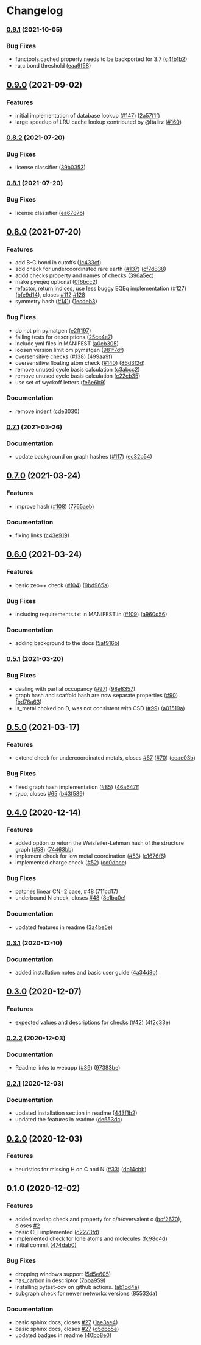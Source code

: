 # Changelog

### [0.9.1](https://www.github.com/kjappelbaum/mofchecker/compare/v0.9.0...v0.9.1) (2021-10-05)


### Bug Fixes

* functools.cached property needs to be backported for 3.7 ([c4fb1b2](https://www.github.com/kjappelbaum/mofchecker/commit/c4fb1b221ff2ccd174ce1b87b17300a21177724e))
* ru,c bond threshold ([eaa9f58](https://www.github.com/kjappelbaum/mofchecker/commit/eaa9f58fd4e37366832e6b6da66143537f0a24e4))

## [0.9.0](https://www.github.com/kjappelbaum/mofchecker/compare/v0.8.2...v0.9.0) (2021-09-02)


### Features

* initial implementation of database lookup ([#147](https://www.github.com/kjappelbaum/mofchecker/issues/147)) ([2a57f1f](https://www.github.com/kjappelbaum/mofchecker/commit/2a57f1ff8834d66ee99975f790c65a4a75c0eb40))
* large speedup of LRU cache lookup contributed by @ltalirz ([#160](https://github.com/kjappelbaum/mofchecker/pull/160))

### [0.8.2](https://www.github.com/kjappelbaum/mofchecker/compare/v0.8.1...v0.8.2) (2021-07-20)


### Bug Fixes

* license classifier ([39b0353](https://www.github.com/kjappelbaum/mofchecker/commit/39b035373c72abf34cc0f0714184b36bdd04d5d5))

### [0.8.1](https://www.github.com/kjappelbaum/mofchecker/compare/v0.8.0...v0.8.1) (2021-07-20)


### Bug Fixes

* license classifier ([ea6787b](https://www.github.com/kjappelbaum/mofchecker/commit/ea6787bd3363bd0a9b11dc0dd7fab8fb4ffa918f))

## [0.8.0](https://www.github.com/kjappelbaum/mofchecker/compare/v0.7.1...v0.8.0) (2021-07-20)


### Features

* add B-C bond in cutoffs ([1c433cf](https://www.github.com/kjappelbaum/mofchecker/commit/1c433cf2df3723d601f9d1b50308e1b6a829955f))
* add check for undercoordinated rare earth ([#137](https://www.github.com/kjappelbaum/mofchecker/issues/137)) ([cf7d838](https://www.github.com/kjappelbaum/mofchecker/commit/cf7d8385772bce05851c3dcc296b3a7f01135b90))
* addd checks property and names of checks ([396a5ec](https://www.github.com/kjappelbaum/mofchecker/commit/396a5eca45b28da8d6189dc869e6ab4567ad8836))
* make pyeqeq optional ([0f6bcc2](https://www.github.com/kjappelbaum/mofchecker/commit/0f6bcc2427060209af7b1d8b3b11252e4150a730))
* refactor, return indices, use less buggy EQEq implementation ([#127](https://www.github.com/kjappelbaum/mofchecker/issues/127)) ([bfe9d14](https://www.github.com/kjappelbaum/mofchecker/commit/bfe9d14fed6e1f21974514e547b74f4752028a2c)), closes [#112](https://www.github.com/kjappelbaum/mofchecker/issues/112) [#128](https://www.github.com/kjappelbaum/mofchecker/issues/128)
* symmetry hash ([#141](https://www.github.com/kjappelbaum/mofchecker/issues/141)) ([1ecdeb3](https://www.github.com/kjappelbaum/mofchecker/commit/1ecdeb3138a6674d72bd34d2fd8635e3ffbd43f7))


### Bug Fixes

* do not pin pymatgen ([e2ff197](https://www.github.com/kjappelbaum/mofchecker/commit/e2ff19727d56bd04aacd7227678f69b117d59bc7))
* failing tests for descriptions ([25ce4e7](https://www.github.com/kjappelbaum/mofchecker/commit/25ce4e78cea19748b5628fd2b2fa1150e9d7b854))
* include yml files in MANIFEST ([a0cb305](https://www.github.com/kjappelbaum/mofchecker/commit/a0cb3051785bf8bbdca811c95794b49a5b4f65e5))
* loosen version limit om pymatgen ([981f7df](https://www.github.com/kjappelbaum/mofchecker/commit/981f7dff7b0ee9032b6cdfec7b7a8eaf7bf85a85))
* oversensitive checks ([#138](https://www.github.com/kjappelbaum/mofchecker/issues/138)) ([499aa9f](https://www.github.com/kjappelbaum/mofchecker/commit/499aa9f8b1147e7d840b6c7802c0ba30701f6186))
* oversensitive floating atom check ([#140](https://www.github.com/kjappelbaum/mofchecker/issues/140)) ([86d3f2d](https://www.github.com/kjappelbaum/mofchecker/commit/86d3f2d1ab0a028029380c7df4f57404155e5fca))
* remove unused cycle basis calculation ([c3abcc2](https://www.github.com/kjappelbaum/mofchecker/commit/c3abcc25f3603a9fedea0d12328e8a0fd501a2ba))
* remove unused cycle basis calculation ([c22cb35](https://www.github.com/kjappelbaum/mofchecker/commit/c22cb3514f093776a81125eae4ff2d4cb32497d1))
* use set of wyckoff letters ([fe6e6b9](https://www.github.com/kjappelbaum/mofchecker/commit/fe6e6b99e24d1abf865ad523b21f34801c3da633))


### Documentation

* remove indent ([cde3030](https://www.github.com/kjappelbaum/mofchecker/commit/cde3030f1cb894e60d7b19cbec90e172524c6b8c))

### [0.7.1](https://www.github.com/kjappelbaum/mofchecker/compare/v0.7.0...v0.7.1) (2021-03-26)


### Documentation

* update background on graph hashes ([#117](https://www.github.com/kjappelbaum/mofchecker/issues/117)) ([ec32b54](https://www.github.com/kjappelbaum/mofchecker/commit/ec32b541ba02c809a54546815ae021c241908e0d))

## [0.7.0](https://www.github.com/kjappelbaum/mofchecker/compare/v0.6.0...v0.7.0) (2021-03-24)


### Features

* improve hash ([#108](https://www.github.com/kjappelbaum/mofchecker/issues/108)) ([7765aeb](https://www.github.com/kjappelbaum/mofchecker/commit/7765aeb921ed2d9afd4509a4b4a6687554caf69d))


### Documentation

* fixing links ([c43e919](https://www.github.com/kjappelbaum/mofchecker/commit/c43e919f7095dc0cd182cb8844227eacf6649dce))

## [0.6.0](https://www.github.com/kjappelbaum/mofchecker/compare/v0.5.1...v0.6.0) (2021-03-24)


### Features

* basic zeo++ check ([#104](https://www.github.com/kjappelbaum/mofchecker/issues/104)) ([9bd965a](https://www.github.com/kjappelbaum/mofchecker/commit/9bd965a3d556dadddc44fbe776bdc6521d33b074))


### Bug Fixes

* including requirements.txt in MANIFEST.in ([#109](https://www.github.com/kjappelbaum/mofchecker/issues/109)) ([a960d56](https://www.github.com/kjappelbaum/mofchecker/commit/a960d56dc000c2f4bc70a9f7df4742ea810ca11d))


### Documentation

* adding background to the docs ([5af916b](https://www.github.com/kjappelbaum/mofchecker/commit/5af916b84a7814df6d5d54b756b2469ce6b2ff9f))

### [0.5.1](https://www.github.com/kjappelbaum/mofchecker/compare/v0.5.0...v0.5.1) (2021-03-20)


### Bug Fixes

* dealing with partial occupancy ([#97](https://www.github.com/kjappelbaum/mofchecker/issues/97)) ([98e8357](https://www.github.com/kjappelbaum/mofchecker/commit/98e8357b793a915fc62e4118dc21973cce715ee6))
* graph hash and scaffold hash are now separate properties ([#90](https://www.github.com/kjappelbaum/mofchecker/issues/90)) ([bd76a63](https://www.github.com/kjappelbaum/mofchecker/commit/bd76a6390bc7fce9f7ea367392f413b93f38b94b))
* is_metal choked on D, was not consistent with CSD ([#99](https://www.github.com/kjappelbaum/mofchecker/issues/99)) ([a01519a](https://www.github.com/kjappelbaum/mofchecker/commit/a01519a305cd79fb79dfa915149f56b50bf145ca))

## [0.5.0](https://www.github.com/kjappelbaum/mofchecker/compare/v0.4.0...v0.5.0) (2021-03-17)


### Features

* extend check for undercoordinated metals, closes [#67](https://www.github.com/kjappelbaum/mofchecker/issues/67) ([#70](https://www.github.com/kjappelbaum/mofchecker/issues/70)) ([ceae03b](https://www.github.com/kjappelbaum/mofchecker/commit/ceae03b1afb31d5f02b2c463c836cc2d303365d3))


### Bug Fixes

* fixed graph hash implementation ([#85](https://www.github.com/kjappelbaum/mofchecker/issues/85)) ([46a647f](https://www.github.com/kjappelbaum/mofchecker/commit/46a647f074a9aaf3b7e6ded86ff0e5682faee068))
* typo, closes [#65](https://www.github.com/kjappelbaum/mofchecker/issues/65) ([b43f589](https://www.github.com/kjappelbaum/mofchecker/commit/b43f589ff966a6c8b59a32c8c72a7ec50b630ad7))

## [0.4.0](https://www.github.com/kjappelbaum/mofchecker/compare/v0.3.1...v0.4.0) (2020-12-14)


### Features

* added option to return the Weisfeiler-Lehman hash of the structure graph ([#58](https://www.github.com/kjappelbaum/mofchecker/issues/58)) ([74463bb](https://www.github.com/kjappelbaum/mofchecker/commit/74463bb8f5b4107cf2f0178b92fdf952d8e0ba5d))
* implement check for low metal coordination ([#53](https://www.github.com/kjappelbaum/mofchecker/issues/53)) ([c1676f6](https://www.github.com/kjappelbaum/mofchecker/commit/c1676f632baf54e81d30775897a5fad65b556155))
* implemented charge check ([#52](https://www.github.com/kjappelbaum/mofchecker/issues/52)) ([cd0dbce](https://www.github.com/kjappelbaum/mofchecker/commit/cd0dbce861e206c83081be5d1d4af1f5b7cf7efd))


### Bug Fixes

* patches linear CN=2 case, [#48](https://www.github.com/kjappelbaum/mofchecker/issues/48) ([711cd17](https://www.github.com/kjappelbaum/mofchecker/commit/711cd17eea9951b5acc48aee47f3e83a7807e811))
* underbound N check, closes [#48](https://www.github.com/kjappelbaum/mofchecker/issues/48) ([8c1ba0e](https://www.github.com/kjappelbaum/mofchecker/commit/8c1ba0ef10b9fc6c60b6e155b408cbdb9c722a7c))


### Documentation

* updated features in readme ([3a4be5e](https://www.github.com/kjappelbaum/mofchecker/commit/3a4be5ed2a0caf7b11f388a80029e583ca2bd199))

### [0.3.1](https://www.github.com/kjappelbaum/mofchecker/compare/v0.3.0...v0.3.1) (2020-12-10)


### Documentation

* added installation notes and basic user guide ([4a34d8b](https://www.github.com/kjappelbaum/mofchecker/commit/4a34d8b1b6fd47a3ca385c2c568e0b564dc28cdf))

## [0.3.0](https://www.github.com/kjappelbaum/mofchecker/compare/v0.2.2...v0.3.0) (2020-12-07)


### Features

* expected values and descriptions for checks  ([#42](https://www.github.com/kjappelbaum/mofchecker/issues/42)) ([4f2c33e](https://www.github.com/kjappelbaum/mofchecker/commit/4f2c33e8d36c34c865824df6f3a74b4a5bdc9b08))

### [0.2.2](https://www.github.com/kjappelbaum/mofchecker/compare/v0.2.1...v0.2.2) (2020-12-03)


### Documentation

* Readme links to webapp ([#39](https://www.github.com/kjappelbaum/mofchecker/issues/39)) ([97383be](https://www.github.com/kjappelbaum/mofchecker/commit/97383be40086c64c41b4155aac24ecf8fc56926c))

### [0.2.1](https://www.github.com/kjappelbaum/mofchecker/compare/v0.2.0...v0.2.1) (2020-12-03)


### Documentation

* updated installation section in readme ([443f1b2](https://www.github.com/kjappelbaum/mofchecker/commit/443f1b259f25c75298984f41e23437fd9c1da5d0))
* updated the features in readme ([de653dc](https://www.github.com/kjappelbaum/mofchecker/commit/de653dcf035e193022326c1f50261ca024f3ee87))

## [0.2.0](https://www.github.com/kjappelbaum/mofchecker/compare/v0.1.0...v0.2.0) (2020-12-03)


### Features

* heuristics for missing H on C and N  ([#33](https://www.github.com/kjappelbaum/mofchecker/issues/33)) ([db14cbb](https://www.github.com/kjappelbaum/mofchecker/commit/db14cbb86f69d19cc361b2db20a35e5fe02c17fd))

## 0.1.0 (2020-12-02)


### Features

* added overlap check and property for c/h/overvalent c ([bcf2670](https://www.github.com/kjappelbaum/mofchecker/commit/bcf267048d05b9e5092620f363c148eb0f0cfa92)), closes [#2](https://www.github.com/kjappelbaum/mofchecker/issues/2)
* basic CLI implemented ([d2273fd](https://www.github.com/kjappelbaum/mofchecker/commit/d2273fd6a6cca0bfa15efb242c7b98b7ed281907))
* implemented check for lone atoms and molecules ([fc98d4d](https://www.github.com/kjappelbaum/mofchecker/commit/fc98d4d3de32ffb3ac7910ab2726ebfcc85ad6f5))
* initial commit ([474dab0](https://www.github.com/kjappelbaum/mofchecker/commit/474dab0baa2557fda69a37d1dc8e211ffbebf98f))


### Bug Fixes

* dropping windows support ([5d5e605](https://www.github.com/kjappelbaum/mofchecker/commit/5d5e6055b4098507033c3749c711df0ed878cbee))
* has_carbon in descriptor ([7bba959](https://www.github.com/kjappelbaum/mofchecker/commit/7bba9596df407458875f86bf33b56f3423749c2b))
* installing pytest-cov on github actions. ([ab15d4a](https://www.github.com/kjappelbaum/mofchecker/commit/ab15d4a83b3e4309c98dab1dcb7d24f9adf04bd1))
* subgraph check for newer networkx versions ([85532da](https://www.github.com/kjappelbaum/mofchecker/commit/85532da371eb95ab97fd2551810f0a12478f75cf))


### Documentation

* basic sphinx docs, closes [#27](https://www.github.com/kjappelbaum/mofchecker/issues/27) ([1ae3ae4](https://www.github.com/kjappelbaum/mofchecker/commit/1ae3ae4640b47fa73df4ae582d110dca691d0312))
* basic sphinx docs, closes [#27](https://www.github.com/kjappelbaum/mofchecker/issues/27) ([d5db55e](https://www.github.com/kjappelbaum/mofchecker/commit/d5db55e4b25abce2d0e32c1a4f8cb4e2b2fa5b17))
* updated badges in readme ([40bb8e0](https://www.github.com/kjappelbaum/mofchecker/commit/40bb8e022e0a42cb59953eaa5dc753c52d5b3e7d))
